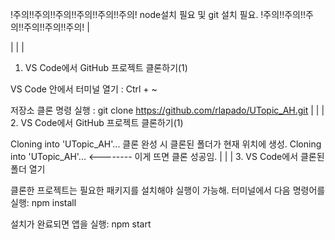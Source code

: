 !주의!!주의!!주의!!주의!!주의!!주의!
node설치 필요 및 git 설치 필요.
!주의!!주의!!주의!!주의!!주의!!주의!
|

|
|
|
1. VS Code에서 GitHub 프로젝트 클론하기(1)

VS Code 안에서 터미널 열기 : Ctrl + ~

저장소 클론 명령 실행 : git clone https://github.com/rlapado/UTopic_AH.git
|
|
|
2. VS Code에서 GitHub 프로젝트 클론하기(1)

Cloning into 'UTopic_AH'...
클론 완성 시
클론된 폴더가 현재 위치에 생성.
Cloning into 'UTopic_AH'...   <-------- 이게 뜨면 클론 성공임.
|
|
|
3. VS Code에서 클론된 폴더 열기

클론한 프로젝트는 필요한 패키지를 설치해야 실행이 가능해. 터미널에서 다음 명령어를 실행:
npm install

설치가 완료되면 앱을 실행:
npm start
